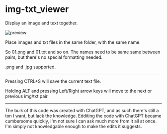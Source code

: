 # img-txt_viewer
Display an image and text together.

![preview](https://user-images.githubusercontent.com/70049990/220434741-1541dabc-3203-4ee9-b991-58a7e720413f.png)

Place images and txt files in the same folder, with the same name.

So 01.png and 01.txt and so on. The names need to be same same between pairs, but there's no special formatting needed.

.png and .jpg supported.

__________

Pressing CTRL+S will save the current text file.

Holding ALT and pressing Left/Right arrow keys will move to the next or previous img/txt pair.

__________

The bulk of this code was created with ChatGPT, and as such there's still a ton I want, but lack the knowledge. 
Edditing the code with ChatGPT became cumbersome quickly, I'm not sure I can ask much more from it all at once. I'm simply not knowledgable enough to make the edits it suggests.
